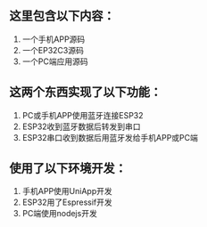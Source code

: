 ## 这里包含以下内容：
  1. 一个手机APP源码
  2. 一个EP32C3源码
  3. 一个PC端应用源码
## 这两个东西实现了以下功能：
  1. PC或手机APP使用蓝牙连接ESP32
  2. ESP32收到蓝牙数据后转发到串口
  3. ESP32串口收到数据后用蓝牙发给手机APP或PC端
## 使用了以下环境开发：
  1. 手机APP使用UniApp开发
  2. ESP32用了Espressif开发
  3. PC端使用nodejs开发
